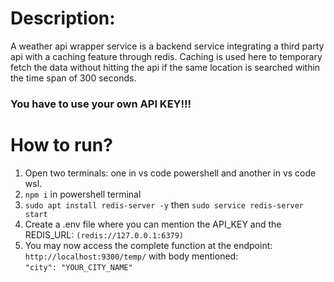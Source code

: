 # Description:
A weather api wrapper service is a backend service integrating a third party api with a caching feature through redis.
Caching is used here to temporary fetch the data without hitting the api if the same location is searched within the time span of 300 seconds.
### You have to use your own API KEY!!!
# How to run?
1. Open two terminals: one in vs code powershell and another in vs code wsl.
2. `npm i` in powershell terminal
3. `sudo apt install redis-server -y` then `sudo service redis-server start`
4. Create a .env file where you can mention the API_KEY and the REDIS_URL: `(redis://127.0.0.1:6379)`
5. You may now access the complete function at the endpoint: `http://localhost:9300/temp/` with body mentioned:  
     `"city": "YOUR_CITY_NAME"`
